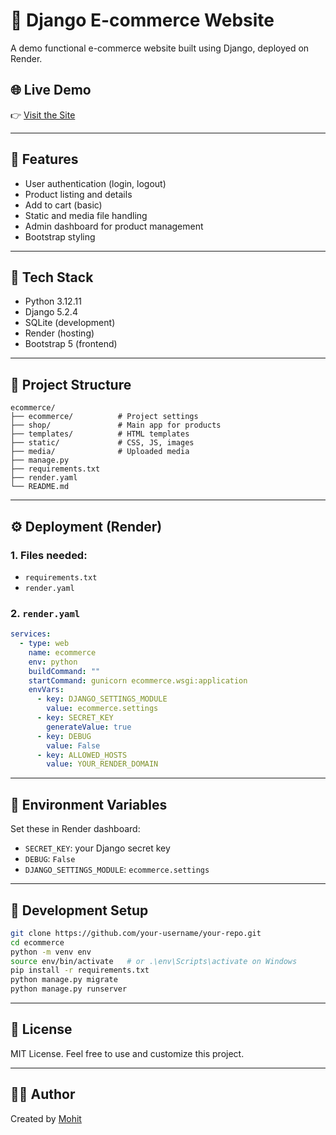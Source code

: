 # 🛒 Django E-commerce Website

A demo functional e-commerce website built using Django, deployed on Render.

## 🌐 Live Demo

👉 [Visit the Site](https://django-demo-ecommerce.onrender.com/)

---

## 📌 Features

- User authentication (login, logout)
- Product listing and details
- Add to cart (basic)
- Static and media file handling
- Admin dashboard for product management
- Bootstrap styling

---

## 🚀 Tech Stack

- Python 3.12.11
- Django 5.2.4
- SQLite (development)
- Render (hosting)
- Bootstrap 5 (frontend)

---

## 📂 Project Structure

```
ecommerce/
├── ecommerce/          # Project settings
├── shop/               # Main app for products
├── templates/          # HTML templates
├── static/             # CSS, JS, images
├── media/              # Uploaded media
├── manage.py
├── requirements.txt
├── render.yaml
└── README.md
```

---

## ⚙️ Deployment (Render)

### 1. Files needed:
- `requirements.txt`
- `render.yaml`

### 2. `render.yaml`
```yaml
services:
  - type: web
    name: ecommerce
    env: python
    buildCommand: ""
    startCommand: gunicorn ecommerce.wsgi:application
    envVars:
      - key: DJANGO_SETTINGS_MODULE
        value: ecommerce.settings
      - key: SECRET_KEY
        generateValue: true
      - key: DEBUG
        value: False
      - key: ALLOWED_HOSTS
        value: YOUR_RENDER_DOMAIN
```

---

## 🔐 Environment Variables

Set these in Render dashboard:

- `SECRET_KEY`: your Django secret key
- `DEBUG`: `False`
- `DJANGO_SETTINGS_MODULE`: `ecommerce.settings`

---

## 🧪 Development Setup

```bash
git clone https://github.com/your-username/your-repo.git
cd ecommerce
python -m venv env
source env/bin/activate   # or .\env\Scripts\activate on Windows
pip install -r requirements.txt
python manage.py migrate
python manage.py runserver
```

---

## 📝 License

MIT License. Feel free to use and customize this project.

---

## 👨‍💻 Author

Created by [Mohit](https://github.com/Mohit26-BM)
